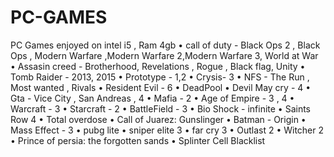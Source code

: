 # PC-GAMES
PC Games enjoyed on intel i5 , Ram 4gb 
    • call of duty - Black Ops 2 , Black Ops , Modern Warfare ,Modern Warfare 2,Modern Warfare 3, World at War 
    • Assasin creed - Brotherhood, Revelations , Rogue , Black flag, Unity
    • Tomb Raider - 2013, 2015
    • Prototype - 1,2
    • Crysis- 3
    • NFS - The Run , Most wanted , Rivals
    • Resident Evil - 6
    • DeadPool
    • Devil May cry - 4
    • Gta - Vice City , San Andreas , 4
    • Mafia - 2
    • Age of Empire - 3 , 4
    • Warcraft - 3
    • Starcraft - 2
    • BattleField - 3
    • Bio Shock - infinite
    • Saints Row 4
    • Total overdose
    • Call of Juarez: Gunslinger
    • Batman - Origin
    • Mass Effect - 3
    • pubg lite
    • sniper elite 3
    • far cry 3
    • Outlast 2 
    • Witcher 2
    • Prince of persia: the forgotten sands
    • Splinter Cell Blacklist
